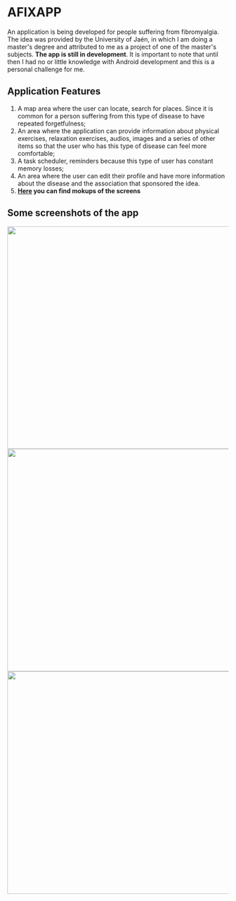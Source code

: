 # AFIXAPP
An application is being developed for people suffering from fibromyalgia. The idea was provided by the University of Jaén, in which I am doing a master's degree and attributed to me as a project of one of the master's subjects. **The app is still in development**.
It is important to note that until then I had no or little knowledge with Android development and this is a personal challenge for me.

## Application Features
1. A map area where the user can locate, search for places. Since it is common for a person suffering from this type of disease to have repeated forgetfulness;
2. An area where the application can provide information about physical exercises, relaxation exercises, audios, images and a series of other items so that the user who has this type of disease can feel more comfortable;
3. A task scheduler, reminders because this type of user has constant memory losses;
4. An area where the user can edit their profile and have more information about the disease and the association that sponsored the idea.
5. **[Here](https://marvelapp.com/47aidb5) you can find mokups of the screens**

## Some screenshots of the app
<img src="https://i.ibb.co/4jzzLkQ/Relax-Menu.png" height="505"> <img src="https://i.ibb.co/9hkc2Rd/Tasks-Menu.png" height="505"> <img src="https://i.ibb.co/KhDJkGY/Audio-Menu.png" height="505">


